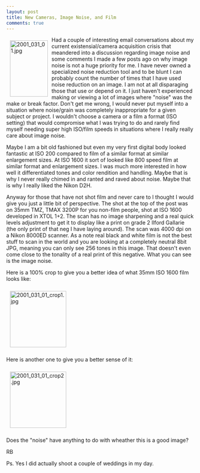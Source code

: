 ```yaml
---
layout: post
title: New Cameras, Image Noise, and Film
comments: true
---
```

<a rel="lightbox" href="/wp-content/uploads/2009/05/2001_031_01.jpg"><img title="2001_031_01.jpg" src="/wp-content/uploads/2009/05/.thumbs/.2001_031_01.jpg" border="0" alt="2001_031_01.jpg" hspace="10" vspace="10" width="101" height="150" align="left" /></a>Had a couple of interesting email conversations about my current existensial/camera acquisition crisis that meandered into a discussion regarding image noise and some comments I made a few posts ago on why image noise is not a huge priority for me. I have never owned a specialized noise reduction tool and to be blunt I can probably count the number of times that I have used noise reduction on an image. I am not at all disparaging those that use or depend on it. I just haven't experienced making or viewing a lot of images where "noise" was the make or break factor. Don't get me wrong, I would never put myself into a situation where noise/grain was completely inappropriate for a given subject or project. I wouldn't choose a camera or a film a format (ISO setting) that would compromise what I was trying to do and rarely find myself needing super high ISO/film speeds in situations where I really really care about image noise.

Maybe I am a bit old fashioned but even my very first digital body looked fantastic at ISO 200 compared to film of a similar format at similar enlargement sizes. At ISO 1600 it sort of looked like 800 speed film at similar format and enlargement sizes. I was much more interested in how well it differentiated tones and color rendition and handling. Maybe that is why I never really chimed in and ranted and raved about noise. Maybe that is why I really liked the Nikon D2H.

Anyway for those that have not shot film and never care to I thought I would give you just a little bit of perspective. The shot at the top of the post was on 35mm TMZ, TMAX 3200P for you non-film people, shot at ISO 1600 developed in XTOL 1+2. The scan has no image sharpening and a real quick levels adjustment to get it to display like a print on grade 2 Ilford Gallarie (the only print of that neg I have laying around). The scan was 4000 dpi on a Nikon 8000ED scanner. As a note real black and white film is not the best stuff to scan in the world and you are looking at a completely neutral 8bit JPG, meaning you can only see 256 tones in this image. That doesn't even come close to the tonality of a real print of this negative. What you can see is the image noise.

Here is a 100% crop to give you a better idea of what 35mm ISO 1600 film looks like:

<a rel="lightbox" href="/wp-content/uploads/2009/05/2001_031_01_crop1.jpg"><img title="2001_031_01_crop1.jpg" src="/wp-content/uploads/2009/05/.thumbs/.2001_031_01_crop1.jpg" border="0" alt="2001_031_01_crop1.jpg" hspace="10" vspace="10" width="150" height="150" /></a>

Here is another one to give you a better sense of it:

<a rel="lightbox" href="/wp-content/uploads/2009/05/2001_031_01_crop2.jpg"><img title="2001_031_01_crop2.jpg" src="/wp-content/uploads/2009/05/.thumbs/.2001_031_01_crop2.jpg" border="0" alt="2001_031_01_crop2.jpg" hspace="10" vspace="10" width="150" height="150" /></a>

Does the "noise" have anything to do with wheather this is a good image?

RB

Ps. Yes I did actually shoot a couple of weddings in my day.